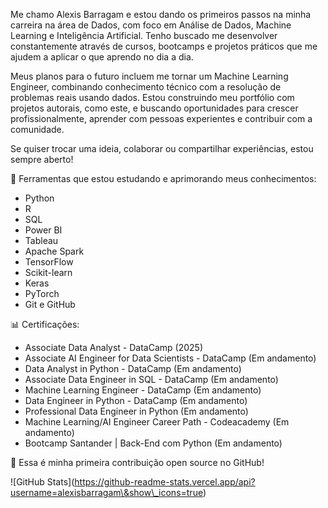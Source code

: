 Me chamo Alexis Barragam e estou dando os primeiros passos na minha carreira na área de Dados, com foco em Análise de Dados, Machine Learning e Inteligência Artificial. Tenho buscado me desenvolver constantemente através de cursos, bootcamps e projetos práticos que me ajudem a aplicar o que aprendo no dia a dia.



Meus planos para o futuro incluem me tornar um Machine Learning Engineer, combinando conhecimento técnico com a resolução de problemas reais usando dados. Estou construindo meu portfólio com projetos autorais, como este, e buscando oportunidades para crescer profissionalmente, aprender com pessoas experientes e contribuir com a comunidade.



Se quiser trocar uma ideia, colaborar ou compartilhar experiências, estou sempre aberto!



🚀 Ferramentas que estou estudando e aprimorando meus conhecimentos:

* Python
* R
* SQL
* Power BI
* Tableau
* Apache Spark
* TensorFlow
* Scikit-learn
* Keras
* PyTorch
* Git e GitHub





📊 Certificações:

* Associate Data Analyst - DataCamp (2025)
* Associate AI Engineer for Data Scientists - DataCamp (Em andamento)
* Data Analyst in Python - DataCamp (Em andamento)
* Associate Data Engineer in SQL - DataCamp (Em andamento)
* Machine Learning Engineer - DataCamp (Em andamento)
* Data Engineer in Python - DataCamp (Em andamento)
* Professional Data Engineer in Python (Em andamento)
* Machine Learning/AI Engineer Career Path - Codeacademy (Em andamento)
* Bootcamp Santander | Back-End com Python (Em andamento)







📌 Essa é minha primeira contribuição open source no GitHub!



!\[GitHub Stats](https://github-readme-stats.vercel.app/api?username=alexisbarragam\&show\_icons=true)



